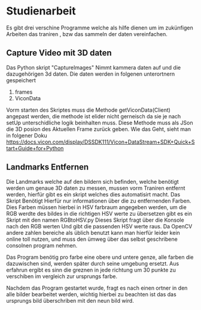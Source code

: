 # Studienarbeit
Es gibt drei verschine Programme welche als hilfe dienen um im zukünfigen Arbeiten das traniren , bzw das sammeln der daten vereinfachen.

## Capture Video mit 3D daten
Das Python skript "CaptureImages" Nimmt kammera daten auf und die dazugehörigen 3d daten. Die daten werden in folgenen unterortnern gespeichert 
1. frames
2. ViconData

Vorm starten des Skriptes muss die Methode getViconData(Client) angepast werden, die methode ist elider nicht gerneisch da sie je nach setUp unterschidliche logik beinhalten muss. Diese Methode muss als JSon die 3D posion des Aktuellen Frame zurück geben. Wie das Geht, sieht man in folgener Doku https://docs.vicon.com/display/DSSDK111/Vicon+DataStream+SDK+Quick+Start+Guide+for+Python

## Landmarks Entfernen
Die Landmarks welche auf den bildern sich befinden, welche benötigt werden um genaue 3D daten zu messen, mussen vorm Traniren entfernt werden, hierfür gibt es ein skript welches dies automatisirt macht. Das Skript Benötigt Hierfür nur informationen über die zu entfernenden Farben. Dies Farben müssen hierbei in HSV farbraum angegeben werden, um die RGB werdte des bildes in die richtigen HSV werte zu übersetzen gibt es ein Skript mit den namen RGBtoHSV.py Dieses Skript fragt über die Konsole nach den RGB werten Und gibt die passenden HSV werte raus. Da OpenCV andere zahlen bereiche als üblich benutzt kann man hierfür leider kein online toll nutzen, und muss den ümweg über das selbst geschribene consolnen program nehmen.

Das Program benötig pro farbe eine obere und untere genze, alle farben die dazuwischen sind, werden später durch seine umgebung ersetzt. Aus erfahrun ergibt es sinn die greznen in jede richtung um 30 punkte zu verschiben im vergleich zur ursprungs farbe.

Nachdem das Program gestartet wurde, fragt es nach einen ortner in den alle bilder bearbeitet werden, wichtig hierbei zu beachten ist das das ursprungs bild überschriben mit den neun bild wird.

